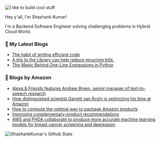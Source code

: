 ![I like to build cool stuff](https://res.cloudinary.com/dt8g3rhcy/image/upload/v1595929574/i_like_to_build_cool_shit._1_nzbwjh.png)

Hey y'all, I'm Shashank Kumar! 

I'm a Backend Software Engineer solving challenging problems in Hybrid Cloud World.

### 📕 My Latest Blogs
<!-- BLOG-POST-LIST:START -->
- [The habit of writing efficient code](https://medium.com/@ishashankkumar/the-habit-of-writing-efficient-code-153b05f04269?source=rss-d24dda280d5f------2)
- [A trip to the Library can help reduce recurring bills.](https://medium.com/swlh/a-trip-to-the-library-can-help-reduce-recurring-bills-23bca495cdf5?source=rss-d24dda280d5f------2)
- [The Magic Behind One-Line Expressions in Python](https://medium.com/swlh/the-magic-behind-one-line-expressions-in-python-816c10180c5c?source=rss-d24dda280d5f------2)
<!-- BLOG-POST-LIST:END -->

### 📕 Blogs by Amazon
<!-- AMAZON-BLOG-POST-LIST:START -->
- [Alexa & Friends features Andrew Breen, senior manager of text-to-speech research](https://www.amazon.science/videos-webinars/alexa-friends-features-andrew-breen-senior-manager-of-speech-research-alexa-ai)
- [How distinguished scientist Garrett van Ryzin is optimizing his time at Amazon](https://www.amazon.science/working-at-amazon/how-distinguished-scientist-garrett-van-ryzin-is-optimizing-his-time-at-amazon)
- [How to compute the optimal way to package Amazon products](https://www.amazon.science/blog/how-to-compute-the-optimal-way-to-package-amazon-products)
- [Improving complementary-product recommendations](https://www.amazon.science/blog/improving-complementary-product-recommendations)
- [AWS and PHDA collaborate to produce more accurate machine learning models for breast cancer screening and depression](https://www.amazon.science/aws-and-phda-collaborate-to-produce-more-accurate-machine-learning-models-for-breast-cancer-screening-and-depression)
<!-- AMAZON-BLOG-POST-LIST:END -->



<img align="center" alt="iShashankKumar's Github Stats" src="https://github-readme-stats.vercel.app/api?username=ishashankkumar&show_icons=true&hide_border=true" />
